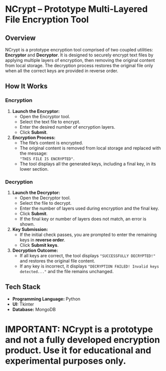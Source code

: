 # NCrypt – Prototype Multi-Layered File Encryption Tool

## Overview
NCrypt is a prototype encryption tool comprised of two coupled utilities: **Encryptor** and **Decryptor**. It is designed to securely encrypt text files by applying multiple layers of encryption, then removing the original content from local storage. The decryption process restores the original file only when all the correct keys are provided in reverse order.

## How It Works

### Encryption
1. **Launch the Encryptor:**  
   - Open the Encryptor tool.
   - Select the text file to encrypt.
   - Enter the desired number of encryption layers.
   - Click **Submit**.
2. **Encryption Process:**  
   - The file’s content is encrypted.
   - The original content is removed from local storage and replaced with the message:  
     `"THIS FILE IS ENCRYPTED"`.
   - The tool displays all the generated keys, including a final key, in its lower section.

### Decryption
1. **Launch the Decryptor:**  
   - Open the Decryptor tool.
   - Select the file to decrypt.
   - Enter the number of layers used during encryption and the final key.
   - Click **Submit**.
   - If the final key or number of layers does not match, an error is shown.
2. **Key Submission:**  
   - If the initial check passes, you are prompted to enter the remaining keys in **reverse order**.
   - Click **Submit keys**.
3. **Decryption Outcome:**  
   - If all keys are correct, the tool displays `"SUCCESSFULLY DECRYPTED!"` and restores the original file content.
   - If any key is incorrect, it displays `"DECRYPTION FAILED! Invalid keys detected..."` and the file remains unchanged.

## Tech Stack
- **Programming Language:** Python
- **UI:** Tkinter
- **Database:** MongoDB

# IMPORTANT: NCrypt is a prototype and not a fully developed encryption product. Use it for educational and experimental purposes only.  
